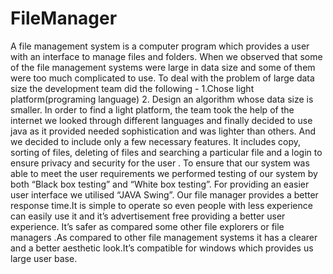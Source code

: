 # FileManager
A file management system is a computer program which provides a user with an interface to manage files and folders. When we observed that some of the file management systems were large in data size and some of them were too much complicated to use. To deal with the problem of large data size the development team did the following -  1.Chose light platform(programing language)  2. Design an algorithm whose data size is smaller.   In order to find a light platform, the team took the help of the internet we looked through different languages and finally decided to use java as it provided needed sophistication and was lighter than others. And we decided to include only a few necessary features. It includes copy, sorting of files, deleting of files and searching a particular file and a login to ensure privacy and security for the user . To ensure that our system was able to meet the user requirements we performed testing of our system by both “Black box testing” and “White box testing”.   For providing an easier user interface we utilised  “JAVA Swing”. Our file manager provides a better response time.It is simple to operate so even people with less experience can easily use it and it’s advertisement free providing a better user experience. It’s safer as compared some other file explorers or file managers .As compared  to other file management systems it has a clearer and  a better aesthetic look.It’s compatible for windows which provides us large user base.
